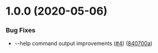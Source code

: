 # 1.0.0 (2020-05-06)


### Bug Fixes

* --help command output improvements ([#4](https://github.com/mmazzarolo/serverino/issues/4)) ([840700a](https://github.com/mmazzarolo/serverino/commit/840700ae58fea31dc7eb322712b1e97bb58d135d))
